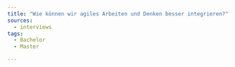 ```yaml
---
title: "Wie können wir agiles Arbeiten und Denken besser integrieren?"
sources:
  - interviews
tags:
  - Bachelor
  - Master

---
```


